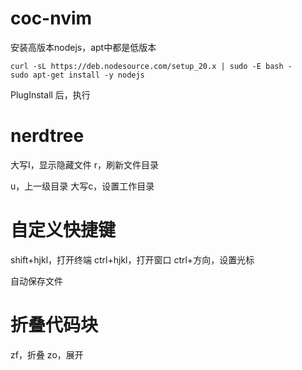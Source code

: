 # coc-nvim

安装高版本nodejs，apt中都是低版本

```
curl -sL https://deb.nodesource.com/setup_20.x | sudo -E bash -
sudo apt-get install -y nodejs
```

PlugInstall 后，执行


# nerdtree

大写I，显示隐藏文件
r，刷新文件目录

u，上一级目录
大写c，设置工作目录


# 自定义快捷键
shift+hjkl，打开终端
ctrl+hjkl，打开窗口
ctrl+方向，设置光标

自动保存文件

# 折叠代码块

zf，折叠
zo，展开


